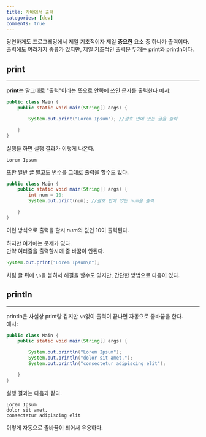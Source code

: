 ```yaml
---
title: 자바에서 출력
categories: [dev]
comments: true
---
```

당연하게도 프로그래밍에서 제일 기초적이자 제일 **중요한** 요소 중 하나가 출력이다.   
출력에도 여러가지 종류가 있지만, 제일 기초적인 출력문 두개는 print와 println이다.   

## print
---
**print**는 말그대로 "출력"이라는 뜻으로 안쪽에 쓰인 문자를 출력한다
예시:
```java
public class Main {
    public static void main(String[] args) {

        System.out.print("Lorem Ipsum"); //괄호 안에 있는 글을 출력

    }
}
```
실행을 하면 실행 결과가 이렇게 나온다.   
```
Lorem Ipsum   
```
또한 일반 글 말고도 [변수](https://re-monu.github.io/blog/2021-04/JavaTypesHow)를 그대로 출력을 할수도 있다.   
```java
public class Main {
    public static void main(String[] args) {
        int num = 10;
        System.out.print(num); //괄호 안에 있는 num을 출력

    }
}
```
이런 방식으로 출력을 할시 *num*의 값인 10이 출력된다.   

   
하지만 여기에는 문제가 있다.   
만약 여러줄을 출력할시에 줄 바꿈이 안된다.   

```java
System.out.print("Lorem Ipsum\n");
```
처럼 글 뒤에 ```\n```을 붙혀서 해결을 할수도 있지만, 간단한 방법으로 다음이 있다.

## println
---
println은 사실상 print랑 같지만 ```\n```없이 출력이 끝나면 자동으로 줄바꿈을 한다.   
예시:   
```java
public class Main {
    public static void main(String[] args) {

        System.out.println("Lorem Ipsum");
        System.out.println("dolor sit amet,");
        System.out.println("consectetur adipiscing elit");

    }
}
```
실행 결과는 다음과 같다.   

    Lorem Ipsum
    dolor sit amet,
    consectetur adipiscing elit

이렇게 자동으로 줄바꿈이 되어서 유용하다.
